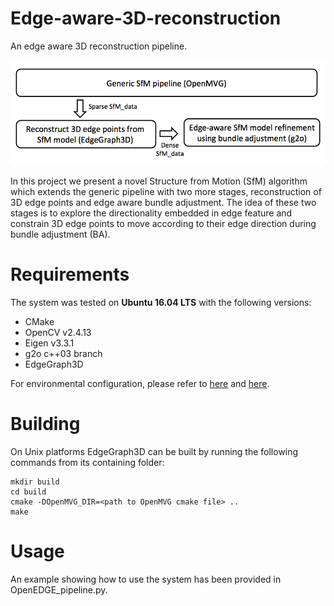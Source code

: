 # Edge-aware-3D-reconstruction
An edge aware 3D reconstruction pipeline.

![alt text](https://github.com/JessicaKANG/Edge-aware-3D-reconstruction/blob/master/simpip.png)

In this project we present a novel Structure from Motion (SfM) algorithm which extends the generic pipeline with two more stages, reconstruction of 3D edge points and edge aware bundle adjustment. The idea of these two stages is to explore the directionality embedded in edge feature and constrain 3D edge points to move according to their edge direction during bundle adjustment (BA).

Requirements
============

The system was tested on **Ubuntu 16.04 LTS** with the following versions:

* CMake 
* OpenCV v2.4.13
* Eigen v3.3.1
* g2o c++03 branch
* EdgeGraph3D 

For environmental configuration, please refer to [here](https://jessicakang.github.io/blog/2018/04/08/%E8%A7%86%E8%A7%89%E7%8E%AF%E5%A2%83%E6%90%AD%E5%BB%BA/#more) and 
[here](https://jessicakang.github.io/blog/2018/04/13/%E8%A7%86%E8%A7%89%E7%8E%AF%E5%A2%83%E6%8B%86%E8%BF%81/).

Building
========

On Unix platforms EdgeGraph3D can be built by running the following commands from its containing folder:

    mkdir build
    cd build
    cmake -DOpenMVG_DIR=<path to OpenMVG cmake file> ..
    make
    
Usage
=======

An example showing how to use the system has been provided in OpenEDGE_pipeline.py.
